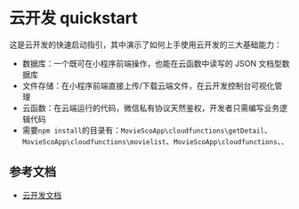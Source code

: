 # 云开发 quickstart

这是云开发的快速启动指引，其中演示了如何上手使用云开发的三大基础能力：

- 数据库：一个既可在小程序前端操作，也能在云函数中读写的 JSON 文档型数据库
- 文件存储：在小程序前端直接上传/下载云端文件，在云开发控制台可视化管理
- 云函数：在云端运行的代码，微信私有协议天然鉴权，开发者只需编写业务逻辑代码
- 需要`npm install`的目录有：`MovieScoApp\cloudfunctions\getDetail`、`MovieScoApp\cloudfunctions\movielist`、`MovieScoApp\cloudfunctions`、``、``

## 参考文档

- [云开发文档](https://developers.weixin.qq.com/miniprogram/dev/wxcloud/basis/getting-started.html)

